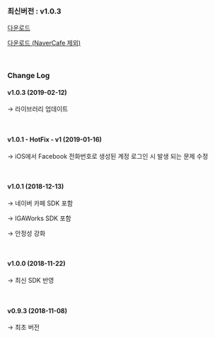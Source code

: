 ### 최신버전 : v1.0.3

[다운로드](https://xyuditqzezxs1008973.cdn.ntruss.com/GamePotUnityPlugIn-2019-02-12.unitypackage)

[다운로드 (NaverCafe 제외)](https://xyuditqzezxs1008973.cdn.ntruss.com/GamePotUnityPlugIn-2019-02-12-ExceptNaverCafe.unitypackage)

<br/>

### Change Log

#### v1.0.3 (2019-02-12)

→ 라이브러리 업데이트

<br/>

#### v1.0.1 - HotFix - v1 (2019-01-16)

→ iOS에서 Facebook 전화번호로 생성된 계정 로그인 시 발생 되는 문제 수정

<br/>

#### v1.0.1 (2018-12-13)

→ 네이버 카페 SDK 포함

→ IGAWorks SDK 포함

→ 안정성 강화

<br/>

#### v1.0.0 (2018-11-22)

→ 최신 SDK 반영

<br/>

#### v0.9.3 (2018-11-08)

→ 최초 버전
